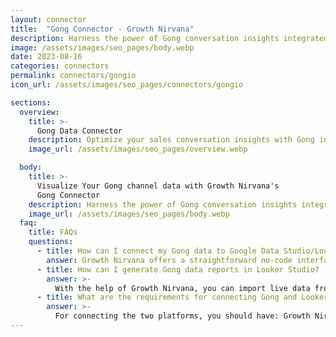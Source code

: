 ```yaml
---
layout: connector
title:  "Gong Connector - Growth Nirvana"
description: Harness the power of Gong conversation insights integrated into Looker Studio for strategic sales decisions.
image: /assets/images/seo_pages/body.webp
date: 2023-08-16
categories: connectors
permalink: connectors/gongio
icon_url: /assets/images/seo_pages/connectors/gongio

sections:
  overview:
    title: >-
      Gong Data Connector
    description: Optimize your sales conversation insights with Gong integration. Seamlessly merge conversation data from Gong with Looker Studio's analytical capabilities, unlocking insights that shape sales strategies, customer interactions, and deal performance.
    image_url: /assets/images/seo_pages/overview.webp

  body:
    title: >-
      Visualize Your Gong channel data with Growth Nirvana's
      Gong Connector
    description: Harness the power of Gong conversation insights integrated into Looker Studio for strategic sales decisions.
    image_url: /assets/images/seo_pages/body.webp
  faq:
    title: FAQs
    questions:
      - title: How can I connect my Gong data to Google Data Studio/Looker Studio?
        answer: Growth Nirvana offers a straightforward no-code interface to connect to Gong data sources.
      - title: How can I generate Gong data reports in Looker Studio?
        answer: >-
          With the help of Growth Nirvana, you can import live data from Gong into Looker Studio. These data can be viewed in charts, tables, and dashboards to generate branded reports that can be shared instantly.
      - title: What are the requirements for connecting Gong and Looker Studio?
        answer: >-
          For connecting the two platforms, you should have: Growth Nirvana Account and Gong Ads Account
---
```

